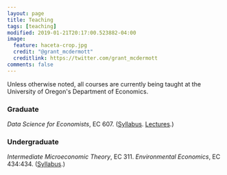 ```yaml
---
layout: page
title: Teaching
tags: [teaching]
modified: 2019-01-21T20:17:00.523882-04:00
image:
  feature: haceta-crop.jpg
  credit: "@grant_mcdermott"
  creditlink: https://twitter.com/grant_mcdermott
comments: false
---
```


Unless otherwise noted, all courses are currently being taught at the University of Oregon's Department of Economics.

### Graduate

*Data Science for Economists*, EC 607. ([Syllabus](https://github.com/uo-ec607/syllabus/blob/master/syllabus.pdf). [Lectures](https://github.com/uo-ec607/lectures).)

### Undergraduate

*Intermediate Microeconomic Theory*, EC 311. *Environmental Economics*, EC 434:434. ([Syllabus](https://drive.google.com/file/d/1Ut5_qRwkKr_PsLNyUYG9ttKZdbiBhqAs/view?usp=sharing).)
